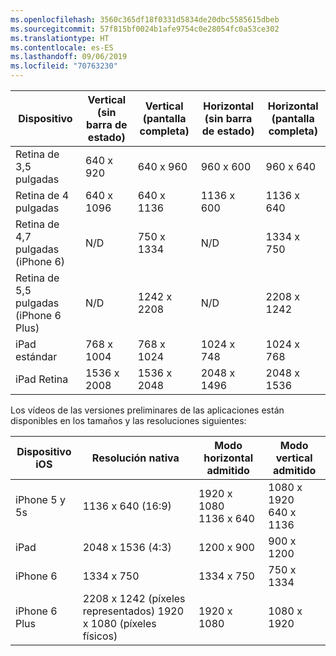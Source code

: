 ```yaml
---
ms.openlocfilehash: 3560c365df18f0331d5834de20dbc5585615dbeb
ms.sourcegitcommit: 57f815bf0024b1afe9754c0e28054fc0a53ce302
ms.translationtype: HT
ms.contentlocale: es-ES
ms.lasthandoff: 09/06/2019
ms.locfileid: "70763230"
---
```

|Dispositivo|Vertical (sin barra de estado)|Vertical (pantalla completa)|Horizontal (sin barra de estado)|Horizontal (pantalla completa)|
|---|---|---|---|---|
|Retina de 3,5 pulgadas|640 x 920|640 x 960|960 x 600|960 x 640|
|Retina de 4 pulgadas|640 x 1096|640 x 1136|1136 x 600|1136 x 640|
|Retina de 4,7 pulgadas (iPhone 6)|N/D|750 x 1334|N/D|1334 x 750|
|Retina de 5,5 pulgadas (iPhone 6 Plus)|N/D|1242 x 2208|N/D|2208 x 1242|
|iPad estándar|768 x 1004|768 x 1024|1024 x 748|1024 x 768|
|iPad Retina|1536 x 2008|1536 x 2048|2048 x 1496|2048 x 1536|

Los vídeos de las versiones preliminares de las aplicaciones están disponibles en los tamaños y las resoluciones siguientes:

|Dispositivo iOS|Resolución nativa|Modo horizontal admitido|Modo vertical admitido|
|---|---|---|---|
|iPhone 5 y 5s|1136 x 640 (16:9)|1920 x 1080<br />1136 x 640|1080 x 1920<br />640 x 1136|
|iPad|2048 x 1536 (4:3)|1200 x 900|900 x 1200|
|iPhone 6|1334 x 750|1334 x 750|750 x 1334|
|iPhone 6 Plus|2208 x 1242 (píxeles representados) 1920 x 1080 (píxeles físicos)|1920 x 1080|1080 x 1920|

